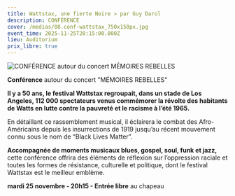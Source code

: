 ```yaml
---
title: Wattstax, une fierte Noire » par Guy Darol
description: CONFÉRENCE
cover: /medias/08.conf-wattstax_750x150px.jpg
event_time: 2025-11-25T20:15:00.000Z
lieu: Auditorium
prix_libre: true
---
```

![CONFÉRENCE  autour du concert MÉMOIRES REBELLES](/medias/08.conf-wattstax_page_750x150px.jpg "CONFÉRENCE  autour du concert MÉMOIRES REBELLES")

**Conférence** autour du concert "MÉMOIRES REBELLES"

**Il y a 50 ans, le festival Wattstax regroupait, dans un stade de Los Angeles, 112 000 spectateurs venus commémorer la révolte des habitants de Watts en lutte contre la pauvreté et le racisme à l’été 1965.** 

En détaillant ce rassemblement musical, il éclairera le combat des Afro-Américains depuis les insurrections de 1919 jusqu’au récent mouvement connu sous le nom de “Black Lives Matter”. 

**Accompagnée de moments musicaux blues, gospel, soul, funk et jazz,** cette conférence offrira des éléments de réflexion sur l’oppression raciale et toutes les formes de résistance, culturelle et politique, dont le festival Wattstax est le meilleur emblème.

**mardi 25 novembre - 20h15 - Entrée libre** au chapeau
